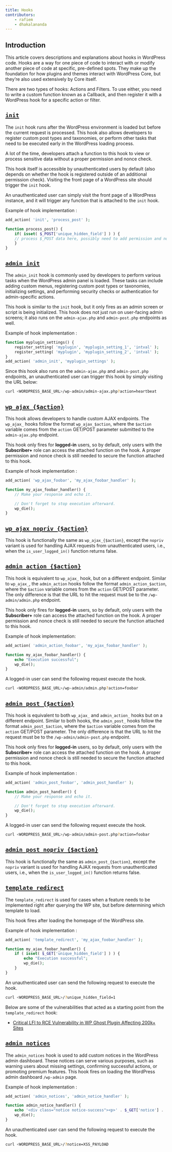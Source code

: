 ```yaml
---
title: Hooks
contributors:
    - rafiem
    - dhakalananda
---
```


## Introduction

This article covers descriptions and explanations about hooks in WordPress code. Hooks are a way for one piece of code to interact with or modify another piece of code at specific, pre-defined spots. They make up the foundation for how plugins and themes interact with WordPress Core, but they’re also used extensively by Core itself.

There are two types of hooks: Actions and Filters. To use either, you need to write a custom function known as a Callback, and then register it with a WordPress hook for a specific action or filter.

## [`init`](https://developer.wordpress.org/reference/hooks/init/)

The `init` hook runs after the WordPress environment is loaded but before the current request is processed. This hook also allows developers to register custom post types and taxonomies, or perform other tasks that need to be executed early in the WordPress loading process. 

A lot of the time, developers attach a function to this hook to view or process sensitive data without a proper permission and nonce check.

This hook itself is accessible by unauthenticated users by default (also depends on whether the hook is registered outside of an additional permission check). Visiting the front page of a WordPress site should trigger the `init` hook.

An unauthenticated user can simply visit the front page of a WordPress instance, and it will trigger any function that is attached to the `init` hook.

Example of hook implementation :

```php
add_action( 'init', 'process_post' );

function process_post() {
    if( isset( $_POST['unique_hidden_field'] ) ) {
    // process $_POST data here, possibly need to add permission and nonce check first
    }
}
```

## [`admin_init`](https://developer.wordpress.org/reference/hooks/admin_init/)

The `admin_init` hook is commonly used by developers to perform various tasks when the WordPress admin panel is loaded. These tasks can include adding custom menus, registering custom post types or taxonomies, initializing settings, and performing security checks or authentication for admin-specific actions.

This hook is similar to the `init` hook, but it only fires as an admin screen or script is being initialized. This hook does not just run on user-facing admin screens; it also runs on the `admin-ajax.php` and `admin-post.php` endpoints as well.

Example of hook implementation :

```php
function myplugin_settings() {
    register_setting( 'myplugin', 'myplugin_setting_1', 'intval' );
    register_setting( 'myplugin', 'myplugin_setting_2', 'intval' );
}
add_action( 'admin_init', 'myplugin_settings' );
```

Since this hook also runs on the `admin-ajax.php` and `admin-post.php` endpoints, an unauthenticated user can trigger this hook by simply visiting the URL below:

```bash
curl <WORDPRESS_BASE_URL>/wp-admin/admin-ajax.php?action=heartbeat
```

## [`wp_ajax_{$action}`](https://developer.wordpress.org/reference/hooks/wp_ajax_action/)

This hook allows developers to handle custom AJAX endpoints. The `wp_ajax_` hooks follow the format `wp_ajax_$action`, where the `$action` variable comes from the `action` GET/POST parameter submitted to the `admin-ajax.php` endpoint.

This hook only fires for **logged-in** users, so by default, only users with the **Subscriber+** role can access the attached function on the hook. A proper permission and nonce check is still needed to secure the function attached to this hook.

Example of hook implementation :

```php
add_action( 'wp_ajax_foobar', 'my_ajax_foobar_handler' );

function my_ajax_foobar_handler() {
    // Make your response and echo it.

    // Don't forget to stop execution afterward.
    wp_die();
}
```

## [`wp_ajax_nopriv_{$action}`](https://developer.wordpress.org/reference/hooks/wp_ajax_nopriv_action/)

This hook is functionally the same as `wp_ajax_{$action}`, except the `nopriv` variant is used for handling AJAX requests from unauthenticated users, i.e., when the `is_user_logged_in()` function returns false.

## [`admin_action_{$action}`](https://developer.wordpress.org/reference/hooks/admin_action_action/)

This hook is equivalent to `wp_ajax_` hook, but on a different endpoint. Similar to `wp_ajax_`, the `admin_action` hooks follow the format `admin_action_$action`, where the `$action` variable comes from the `action` GET/POST parameter. The only difference is that the URL to hit the request must be to the `/wp-admin/admin.php` endpoint.

This hook only fires for **logged-in** users, so by default, only users with the **Subscriber+** role can access the attached function on the hook. A proper permission and nonce check is still needed to secure the function attached to this hook.

Example of hook implementation:

```php
add_action( 'admin_action_foobar', 'my_ajax_foobar_handler' );

function my_ajax_foobar_handler() {
    echo "Execution successful";
    wp_die();
}
```

A logged-in user can send the following request execute the hook.


```bash
curl <WORDPRESS_BASE_URL>/wp-admin/admin.php?action=foobar
```

## [`admin_post_{$action}`](https://developer.wordpress.org/reference/hooks/admin_post/)

This hook is equivalent to both `wp_ajax_` and `admin_action_` hooks but on a different endpoint. Similar to both hooks, the `admin_post_` hooks follow the format `admin_post_$action`, where the `$action` variable comes from the `action` GET/POST parameter. The only difference is that the URL to hit the request must be to the `/wp-admin/admin-post.php` endpoint.

This hook only fires for **logged-in** users, so by default, only users with the **Subscriber+** role can access the attached function on the hook. A proper permission and nonce check is still needed to secure the function attached to this hook.

Example of hook implementation :

```php
add_action( 'admin_post_foobar', 'admin_post_handler' );

function admin_post_handler() {
    // Make your response and echo it.

    // Don't forget to stop execution afterward.
    wp_die();
}
```

A logged-in user can send the following request execute the hook.

```bash
curl <WORDPRESS_BASE_URL>/wp-admin/admin-post.php?action=foobar
```

## [`admin_post_nopriv_{$action}`](https://developer.wordpress.org/reference/hooks/admin_post_nopriv/)

This hook is functionally the same as `admin_post_{$action}`, except the `nopriv` variant is used for handling AJAX requests from unauthenticated users, i.e., when the `is_user_logged_in()` function returns false.

## [`template_redirect`](https://developer.wordpress.org/reference/hooks/template_redirect/)

The `template_redirect` is used for cases when a feature needs to be implemented right after querying the WP site, but before determining which template to load.

This hook fires after loading the homepage of the WordPress site.

Example of hook implementation :

```php
add_action( 'template_redirect', 'my_ajax_foobar_handler' );

function my_ajax_foobar_handler() {
    if ( isset( $_GET['unique_hidden_field'] ) ) {
        echo "Execution successful";
        wp_die();    
    }
}
```

An unauthenticated user can send the following request to execute the hook.

```bash
curl <WORDPRESS_BASE_URL>/?unique_hidden_field=1
```

Below are some of the vulnerabilities that acted as a starting point from the `template_redirect` hook:

- [Critical LFI to RCE Vulnerability in WP Ghost Plugin Affecting 200k+ Sites](https://patchstack.com/articles/critical-lfi-to-rce-vulnerability-in-wp-ghost-plugin-affecting-200k-sites/)


## [`admin_notices`](https://developer.wordpress.org/reference/hooks/admin_notices/)

The `admin_notices` hook is used to add custom notices in the WordPress admin dashboard. These notices can serve various purposes, such as warning users about missing settings, confirming successful actions, or promoting premium features. This hook fires on loading the WordPress admin dashboard `/wp-admin` page.

Example of hook implementation :

```php
add_action( 'admin_notices', 'admin_notice_handler' );

function admin_notice_handler() {
    echo '<div class="notice notice-success"><p>' . $_GET['notice'] . '</p></div>';
    wp_die();
}
```

An unauthenticated user can send the following request to execute the hook.

```bash
curl <WORDPRESS_BASE_URL>/?notice=XSS_PAYLOAD
```